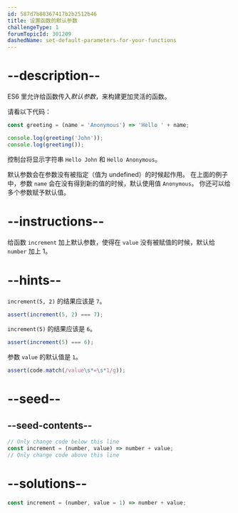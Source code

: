 ```yaml
---
id: 587d7b88367417b2b2512b46
title: 设置函数的默认参数
challengeType: 1
forumTopicId: 301209
dashedName: set-default-parameters-for-your-functions
---
```


# --description--

ES6 里允许给函数传入<dfn>默认参数</dfn>，来构建更加灵活的函数。

请看以下代码：

```js
const greeting = (name = 'Anonymous') => 'Hello ' + name;

console.log(greeting('John'));
console.log(greeting());
```

控制台将显示字符串 `Hello John` 和 `Hello Anonymous`。

默认参数会在参数没有被指定（值为 undefined）的时候起作用。 在上面的例子中，参数 `name` 会在没有得到新的值的时候，默认使用值 `Anonymous`。 你还可以给多个参数赋予默认值。

# --instructions--

给函数 `increment` 加上默认参数，使得在 `value` 没有被赋值的时候，默认给 `number` 加上 1。

# --hints--

`increment(5, 2)` 的结果应该是 `7`。

```js
assert(increment(5, 2) === 7);
```

`increment(5)` 的结果应该是 `6`。

```js
assert(increment(5) === 6);
```

参数 `value` 的默认值是 `1`。

```js
assert(code.match(/value\s*=\s*1/g));
```

# --seed--

## --seed-contents--

```js
// Only change code below this line
const increment = (number, value) => number + value;
// Only change code above this line
```

# --solutions--

```js
const increment = (number, value = 1) => number + value;
```

